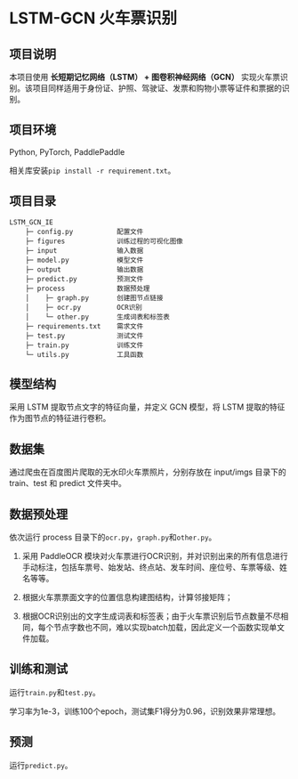 <h1>LSTM-GCN 火车票识别</h1>

<h2>项目说明</h2>

本项目使用 <b>长短期记忆网络（LSTM） + 图卷积神经网络（GCN）</b> 实现火车票识别。该项目同样适用于身份证、护照、驾驶证、发票和购物小票等证件和票据的识别。

<h2>项目环境</h2>

Python, PyTorch, PaddlePaddle

相关库安装`pip install -r requirement.txt`。

<h2>项目目录</h2>

```
LSTM_GCN_IE
    ├─ config.py           配置文件
    ├─ figures             训练过程的可视化图像
    ├─ input               输入数据
    ├─ model.py            模型文件
    ├─ output              输出数据
    ├─ predict.py          预测文件
    ├─ process             数据预处理
    │    ├─ graph.py       创建图节点链接
    │    ├─ ocr.py         OCR识别
    │    └─ other.py       生成词表和标签表
    ├─ requirements.txt    需求文件
    ├─ test.py             测试文件
    ├─ train.py            训练文件
    └─ utils.py            工具函数
```

<h2>模型结构</h2>

采用 LSTM 提取节点文字的特征向量，并定义 GCN 模型，将 LSTM 提取的特征作为图节点的特征进行卷积。

<h2>数据集</h2>

通过爬虫在百度图片爬取的无水印火车票照片，分别存放在 input/imgs 目录下的 train、test 和 predict 文件夹中。

<h2>数据预处理</h2>

依次运行 process 目录下的`ocr.py`，`graph.py`和`other.py`。

1. 采用 PaddleOCR 模块对火车票进行OCR识别，并对识别出来的所有信息进行手动标注，包括车票号、始发站、终点站、发车时间、座位号、车票等级、姓名等等。
2. 根据火车票票面文字的位置信息构建图结构，计算邻接矩阵；

3. 根据OCR识别出的文字生成词表和标签表；由于火车票识别后节点数量不尽相同，每个节点字数也不同，难以实现batch加载，因此定义一个函数实现单文件加载。

<h2>训练和测试</h2>

运行`train.py`和`test.py`。

学习率为1e-3，训练100个epoch，测试集F1得分为0.96，识别效果非常理想。

<h2>预测</h2>

运行`predict.py`。
